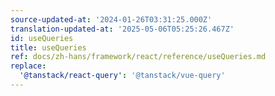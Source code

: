 ```yaml
---
source-updated-at: '2024-01-26T03:31:25.000Z'
translation-updated-at: '2025-05-06T05:25:26.467Z'
id: useQueries
title: useQueries
ref: docs/zh-hans/framework/react/reference/useQueries.md
replace:
  '@tanstack/react-query': '@tanstack/vue-query'
---
```


